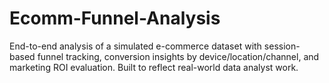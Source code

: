 # Ecomm-Funnel-Analysis
End-to-end analysis of a simulated e-commerce dataset with session-based funnel tracking, conversion insights by device/location/channel, and marketing ROI evaluation. Built to reflect real-world data analyst work.
